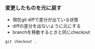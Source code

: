 ### 変更したものを元に戻す
- 現在git diffで差分が出ている状態
- diffの差分を出ないように元にする
- branchを移動するときと同じcheckout
```console
git checkout .
```

